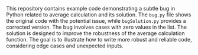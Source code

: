 This repository contains example code demonstrating a subtle bug in Python related to average calculation and its solution. The `bug.py` file shows the original code with the potential issue, while `bugSolution.py` provides a corrected version.  The bug involves cases with zero values in the list.  The solution is designed to improve the robustness of the average calculation function. The goal is to illustrate how to write more robust and reliable code, considering edge cases and unexpected inputs.